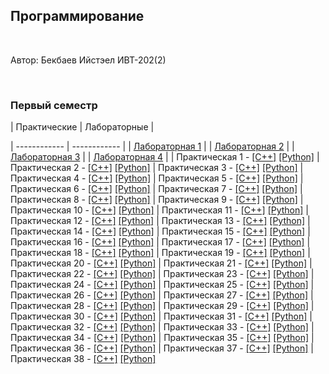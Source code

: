 
## Программирование

​

Автор: Бекбаев Ийстэел ИВТ-202(2)

​

### Первый семестр

| Практические | Лабораторные |

| ------------ | ------------ |
| [Лабораторная 1](./Lab/01/ReadMe.md) |
| [Лабораторная 2](./Lab/02/ReadMe.md) |
| [Лабораторная 3](./Lab/03/ReadMe.md) |
| [Лабораторная 4](./Lab/04/readme.md) |
| Практическая 1 - [[C++]](./Practice/01/C++/) [[Python]](./Practice/01/Python/)
| Практическая 2 - [[C++]](./Practice/02/C++/) [[Python]](./Practice/02/Python/)
| Практическая 3 - [[C++]](./Practice/03/C++/) [[Python]](./Practice/03/Python/)
| Практическая 4 - [[C++]](./Practice/04/C++/) [[Python]](./Practice/04/Python/)
| Практическая 5 - [[C++]](./Practice/05/C++/) [[Python]](./Practice/05/Python/)
| Практическая 6 - [[C++]](./Practice/06/C++/) [[Python]](./Practice/06/Python/)
| Практическая 7 - [[C++]](./Practice/07/C++/) [[Python]](./Practice/07/Python/)
| Практическая 8 - [[C++]](./Practice/08/C++/) [[Python]](./Practice/08/Python/)
| Практическая 9 - [[C++]](./Practice/09/C++/) [[Python]](./Practice/09/Python/)
| Практическая 10 - [[C++]](./Practice/10/C++/) [[Python]](./Practice/10/Python/)
| Практическая 11 - [[C++]](./Practice/11/C++/) [[Python]](./Practice/11/Python/)
| Практическая 12 - [[C++]](./Practice/12/C++/) [[Python]](./Practice/12/Python/) 
| Практическая 13 - [[C++]](./Practice/13/C++/) [[Python]](./Practice/13/Python/) 
| Практическая 14 - [[C++]](./Practice/14/C++/) [[Python]](./Practice/14/Python/) 
| Практическая 15 - [[C++]](./Practice/15/C++/) [[Python]](./Practice/15/Python/)
| Практическая 16 - [[C++]](./Practice/16/C++/) [[Python]](./Practice/16/Python/) 
| Практическая 17 - [[C++]](./Practice/17/C++/) [[Python]](./Practice/17/Python/)
| Практическая 18 - [[C++]](./Practice/18/C++/) [[Python]](./Practice/18/Python/) 
| Практическая 19 - [[C++]](./Practice/19/C++/) [[Python]](./Practice/19/Python/) 
| Практическая 20 - [[C++]](./Practice/20/C++/) [[Python]](./Practice/20/Python/) 
| Практическая 21 - [[C++]](./Practice/21/C++/) [[Python]](./Practice/21/Python/) 
| Практическая 22 - [[C++]](./Practice/22/C++/) [[Python]](./Practice/22/Python/)
| Практическая 23 - [[C++]](./Practice/23/C++/) [[Python]](./Practice/23/Python/) 
| Практическая 24 - [[C++]](./Practice/24/C++/) [[Python]](./Practice/24/Python/) 
| Практическая 25 - [[C++]](./Practice/25/C++/) [[Python]](./Practice/25/Python/) 
| Практическая 26 - [[C++]](./Practice/26/C++/) [[Python]](./Practice/26/Python/) 
| Практическая 27 - [[C++]](./Practice/27/C++/) [[Python]](./Practice/27/Python/) 
| Практическая 28 - [[C++]](./Practice/28/C++/) [[Python]](./Practice/28/Python/) 
| Практическая 29 - [[C++]](./Practice/29/C++/) [[Python]](./Practice/29/Python/) 
| Практическая 30 - [[C++]](./Practice/30/C++/) [[Python]](./Practice/30/Python/) 
| Практическая 31 - [[C++]](./Practice/31/C++/) [[Python]](./Practice/31/Python/) 
| Практическая 32 - [[C++]](./Practice/32/C++/) [[Python]](./Practice/32/Python/) 
| Практическая 33 - [[C++]](./Practice/33/C++/) [[Python]](./Practice/33/Python/) 
| Практическая 34 - [[C++]](./Practice/34/C++/) [[Python]](./Practice/34/Python/) 
| Практическая 35 - [[C++]](./Practice/35/C++/) [[Python]](./Practice/35/Python/)
| Практическая 36 - [[C++]](./Practice/36/C++/) [[Python]](./Practice/36/Python/)
| Практическая 37 - [[C++]](./Practice/37/C++/) [[Python]](./Practice/37/Python/)
| Практическая 38 - [[C++]](./Practice/38/C++/) [[Python]](./Practice/38/Python/)

